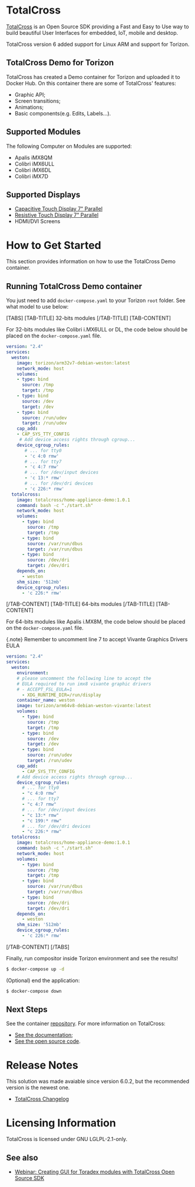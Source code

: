 ﻿# TotalCross #

[TotalCross](https://www.toradex.com/pt-br/support/partner-network/services/200011/totalcross) is an Open Source SDK providing a Fast and Easy to Use way to build beautiful User Interfaces for embedded, IoT, mobile and desktop.

TotalCross version 6 added support for Linux ARM and support for Torizon.

## TotalCross Demo for Torizon ##

TotalCross has created a Demo container for Torizon and uploaded it to Docker Hub. On this container there are some of TotalCross' features:
- Graphic API;
- Screen transitions;
- Animations;
- Basic components(e.g. Edits, Labels...).

## Supported Modules ##

The following Computer on Modules are supported:

- Apalis iMX8QM
- Colibri iMX6ULL
- Colibri iMX6DL
- Colibri iMX7D

## Supported Displays ##

- [Capacitive Touch Display 7" Parallel](https://developer.toradex.com/products/capacitive-touch-display-7inch-parallel)
- [Resistive Touch Display 7" Parallel](https://developer.toradex.com/products/parallel-resistive-touch-display)
- HDMI/DVI Screens

# How to Get Started #

This section provides information on how to use the TotalCross Demo container.

## Running TotalCross Demo container ##

You just need to add `docker-compose.yaml` to your Torizon `root` folder. See what model to use below:

[TABS]
[TAB-TITLE] 32-bits modules [/TAB-TITLE]
[TAB-CONTENT]

For 32-bits modules like Colibri i.MX6ULL or DL, the code below should be placed on the `docker-compose.yaml` file.

```yaml
version: "2.4"
services:
  weston:
    image: torizon/arm32v7-debian-weston:latest
    network_mode: host
    volumes:
    - type: bind
      source: /tmp
      target: /tmp
    - type: bind
      source: /dev
      target: /dev
    - type: bind
      source: /run/udev
      target: /run/udev
    cap_add:
    - CAP_SYS_TTY_CONFIG
     # Add device access rights through cgroup...
    device_cgroup_rules:
       # ... for tty0
       - 'c 4:0 rmw'
       # ... for tty7
       - 'c 4:7 rmw'
       # ... for /dev/input devices
       - 'c 13:* rmw'
       # ... for /dev/dri devices
       - 'c 226:* rmw'
  totalcross:
    image: totalcross/home-appliance-demo:1.0.1
    command: bash -c "./start.sh"
    network_mode: host
    volumes:
      - type: bind
        source: /tmp
        target: /tmp
      - type: bind
        source: /var/run/dbus
        target: /var/run/dbus
      - type: bind
        source: /dev/dri
        target: /dev/dri
    depends_on:
      - weston
    shm_size: '512mb'
    device_cgroup_rules:
      - 'c 226:* rmw'
```

[/TAB-CONTENT]
[TAB-TITLE] 64-bits modules [/TAB-TITLE]
[TAB-CONTENT]

For 64-bits modules like Apalis i.MX8M, the code below should be placed on the `docker-compose.yaml` file.

{.note} Remember to uncomment line 7 to accept Vivante Graphics Drivers EULA

```yaml
version: "2.4"
services:
  weston:
    environment:
    # please uncomment the following line to accept the
    # EULA required to run imx8 vivante graphic drivers
    # - ACCEPT_FSL_EULA=1
      - XDG_RUNTIME_DIR=/run/display
    container_name: weston
    image: torizon/arm64v8-debian-weston-vivante:latest
    volumes:
      - type: bind
        source: /tmp
        target: /tmp
      - type: bind
        source: /dev
        target: /dev
      - type: bind
        source: /run/udev
        target: /run/udev
    cap_add:
      - CAP_SYS_TTY_CONFIG
    # Add device access rights through cgroup...
    device_cgroup_rules:
      # ... for tty0
      - "c 4:0 rmw"
      # ... for tty7
      - "c 4:7 rmw"
      # ... for /dev/input devices
      - "c 13:* rmw"
      - "c 199:* rmw"
      # ... for /dev/dri devices
      - "c 226:* rmw"
  totalcross:
    image: totalcross/home-appliance-demo:1.0.1
    command: bash -c "./start.sh"
    network_mode: host
    volumes:
      - type: bind
        source: /tmp
        target: /tmp
      - type: bind
        source: /var/run/dbus
        target: /var/run/dbus
      - type: bind
        source: /dev/dri
        target: /dev/dri
    depends_on:
      - weston
    shm_size: '512mb'
    device_cgroup_rules:
      - 'c 226:* rmw'
```

[/TAB-CONTENT]
[/TABS]

Finally, run compositor inside Torizon environment and see  the results!

```bash
$ docker-compose up -d
```

(Optional) end the application:
```bash
$ docker-compose down
```

## Next Steps ##

See the container [repository](https://github.com/TotalCross/home-appliance-torizon-demo). For more information on TotalCross:
- [See the documentation](https://learn.totalcross.com/documentation/get-started);
- [See the open source code](https://github.com/TotalCross/totalcross).

# Release Notes

This solution was made avaiable since version 6.0.2, but the recommended version is the newest one.

- [TotalCross Changelog](https://learn.totalcross.com/totalcross-change-log)

# Licensing Information #

TotalCross is licensed under GNU LGLPL-2.1-only.

## See also

- [Webinar: Creating GUI for Toradex modules with TotalCross Open Source SDK](https://www.toradex.com/pt-br/webinars/gui-for-toradex-modules-totalcross-open-source-sdk)

